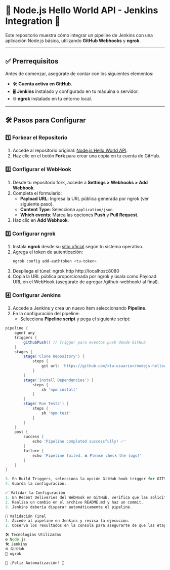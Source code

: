 # 🌟 Node.js Hello World API - Jenkins Integration 🚀

Este repositorio muestra cómo integrar un pipeline de Jenkins con una aplicación Node.js básica, utilizando **GitHub Webhooks** y **ngrok**.

---

## ✅ **Prerrequisitos**
Antes de comenzar, asegúrate de contar con los siguientes elementos:
- 🛠️ **Cuenta activa en GitHub.**
- 🖥️ **Jenkins** instalado y configurado en tu máquina o servidor.
- 🌐 **ngrok** instalado en tu entorno local.

---

## 🛠️ **Pasos para Configurar**

### 1️⃣ **Forkear el Repositorio**
1. Accede al repositorio original: [Node.js Hello World API](https://github.com/edgaregonzalez/nodejs-helloworld-api).
2. Haz clic en el botón **Fork** para crear una copia en tu cuenta de GitHub.

### 2️⃣ **Configurar el WebHook**
1. Desde tu repositorio fork, accede a **Settings > Webhooks > Add Webhook**.
2. Completa el formulario:
   - **Payload URL**: Ingresa la URL pública generada por ngrok (ver siguiente paso).
   - **Content Type**: Selecciona `application/json`.
   - **Which events**: Marca las opciones **Push** y **Pull Request**.
3. Haz clic en **Add Webhook**.

### 3️⃣ **Configurar ngrok**
1. Instala **ngrok** desde su [sitio oficial](https://ngrok.com) según tu sistema operativo.
2. Agrega el token de autenticación:
   ```bash
   ngrok config add-authtoken <tu-token>
3. Despliega el túnel: ngrok http http://localhost:8080
4. Copia la URL pública proporcionada por ngrok y úsala como Payload URL en el WebHook (asegúrate de agregar /github-webhook/ al final).

### 4️⃣ **Configurar Jenkins**
1. Accede a Jenkins y crea un nuevo ítem seleccionando **Pipeline**.
2. En la configuración del pipeline:
   - Selecciona **Pipeline script** y pega el siguiente script:

```groovy
pipeline {
    agent any
    triggers {
        githubPush() // Trigger para eventos push desde GitHub
    }
    stages {
        stage('Clone Repository') {
            steps {
                git url: 'https://github.com/<tu-usuario>/nodejs-helloworld-api', branch: 'main'
            }
        }
        stage('Install Dependencies') {
            steps {
                sh 'npm install'
            }
        }
        stage('Run Tests') {
            steps {
                sh 'npm test'
            }
        }
    }
    post {
        success {
            echo 'Pipeline completed successfully! ✅'
        }
        failure {
            echo 'Pipeline failed. ❌ Please check the logs!'
        }
    }
}

3. En Build Triggers, selecciona la opción GitHub hook trigger for GITScm polling.
4. Guarda la configuración.

✅ Validar la Configuración
1. En Recent Deliveries del WebHook en GitHub, verifica que las solicitudes tienen un estado 200 OK.
2. Realiza un cambio en el archivo README.md y haz un commit.
3. Jenkins debería disparar automáticamente el pipeline.

🧪 Validación Final
1. Accede al pipeline en Jenkins y revisa la ejecución.
2. Observa los resultados en la consola para asegurarte de que las etapas se completaron con éxito.

🛠️ Tecnologías Utilizadas
⚙️ Node.js
🛠️ Jenkins
🌐 GitHub
🚀 ngrok

🎉 ¡Feliz Automatización! 🚀

